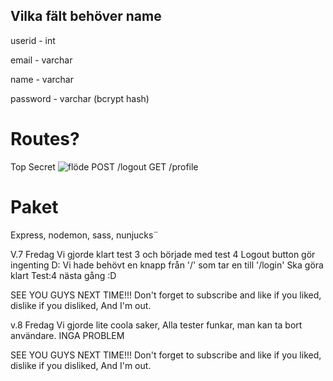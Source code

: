## Vilka fält behöver __name__
userid - int

email - varchar

name - varchar

password - varchar (bcrypt hash)



# Routes?

Top Secret
![flöde](instruktioner/inlog.sv.png)
POST /logout
GET /profile

# Paket
Express, nodemon, sass, nunjucks¨



V.7 Fredag
Vi gjorde klart test 3 och började med test 4
Logout button gör ingenting D:
Vi hade behövt en knapp från '/' som tar en till '/login'
Ska göra klart Test:4 nästa gång :D

SEE YOU GUYS NEXT TIME!!! Don't forget to subscribe and like if you liked, dislike if you disliked, And I'm out.

v.8 Fredag
Vi gjorde lite coola saker, Alla tester funkar, man kan ta bort användare. INGA PROBLEM

SEE YOU GUYS NEXT TIME!!! Don't forget to subscribe and like if you liked, dislike if you disliked, And I'm out.